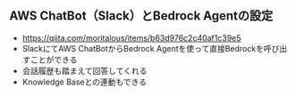 ## AWS ChatBot（Slack）とBedrock Agentの設定
- https://qiita.com/moritalous/items/b63d976c2c40af1c39e5
- SlackにてAWS ChatBotからBedrock Agentを使って直接Bedrockを呼び出すことができる
- 会話履歴も踏まえて回答してくれる
- Knowledge Baseとの連動もできる